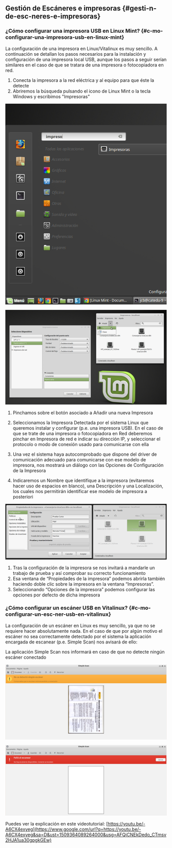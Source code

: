 ## Gestión de Escáneres e impresoras {#gesti-n-de-esc-neres-e-impresoras}

### ¿Cómo configurar una impresora USB en Linux Mint? {#c-mo-configurar-una-impresora-usb-en-linux-mint}

La configuración de una impresora en Linux/Vitalinux es muy sencillo. A continuación se detallan los pasos necesarios para la instalación y configuración de una impresora local USB, aunque los pasos a seguir serían similares en el caso de que se tratara de una impresora o fotocopiadora en red.

1.  Conecta la impresora a la red eléctrica y al equipo para que éste la detecte
2.  Abriremos la búsqueda pulsando el icono de Linux Mint o la tecla Windows y escribimos &quot;Impresoras&quot;

![](/images/image23.png)

![](/images/image3.png)

1.  Pinchamos sobre el botón asociado a Añadir una nueva Impresora
2.  Seleccionamos la Impresora Detectada por el sistema Linux que queremos instalar y configurar (p.e. una impresora USB). En el caso de que se trate de una impresora o fotocopiadora en Red deberemos pinchar en Impresora de red e indicar su dirección IP, y seleccionar el protocolo o modo de conexión usado para comunicarse con ella

1.  Una vez el sistema haya autocomprobado que dispone del driver de comunicación adecuado para comunicarse con ese modelo de impresora, nos mostrará un diálogo con las Opciones de Configuración de la Impresora

1.  Indicaremos un Nombre que identifique a la impresora (evitaremos hacer uso de espacios en blanco), una Descripción y una Localización, los cuales nos permitirán identificar ese modelo de impresora a posteriori

![](/images/image62.png)

1.  Tras la configuración de la impresora se nos invitará a mandarle un trabajo de prueba y así comprobar su correcto funcionamiento
2.  Esa ventana de “Propiedades de la impresora” podemos abrirla también haciendo doble clic sobre la impresora en la ventana “Impresoras”.
3.  Seleccionando “Opciones de la impresora” podemos configurar las opciones por defecto de dicha impresora

### ¿Cómo configurar un escáner USB en Vitalinux? {#c-mo-configurar-un-esc-ner-usb-en-vitalinux}

La configuración de un escáner en Linux es muy sencillo, ya que no se requiere hacer absolutamente nada. En el caso de que por algún motivo el escáner no sea correctamente detectado por el sistema la aplicación encargada de escanear (p.e. Simple Scan) nos avisará de ello:

La aplicación Simple Scan nos informará en caso de que no detecte ningún escáner conectado

![](/images/image31.png)

![](/images/image29.png)

Puedes ver la explicación en este videotutorial: [https://youtu.be/-A6CX4exyeg](https://www.google.com/url?q=https://youtu.be/-A6CX4exyeg&sa=D&ust=1509364089264000&usg=AFQjCNEkDedo_CTmsv2HJA1ua30gpgkGEw)